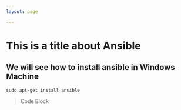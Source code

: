```yaml
---
layout: page

---
```



# This is a title about Ansible 

## We will see how to install ansible in Windows Machine 

```
sudo apt-get install ansible 

```

> Code Block 



